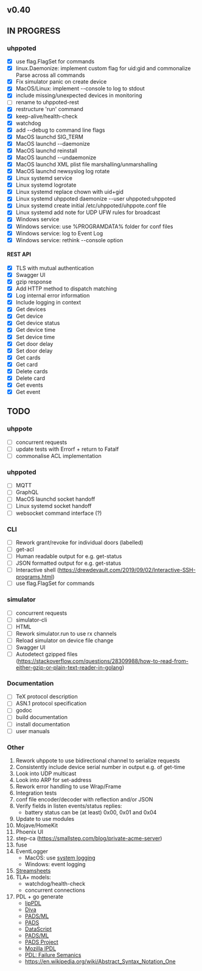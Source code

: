 ## v0.40

## IN PROGRESS

### uhppoted

- [x] use flag.FlagSet for commands
- [x] linux.Daemonize: implement custom flag for uid:gid and commonalize Parse across all commands
- [x] Fix simulator panic on create device
- [x] MacOS/Linux: implement --console to log to stdout
- [x] include missing/unexpected devices in monitoring
- [ ] rename to uhppoted-rest
- [x] restructure 'run' command
- [x] keep-alive/health-check
- [x] watchdog
- [x] add --debug to command line flags
- [x] MacOS launchd SIG_TERM
- [x] MacOS launchd --daemonize
- [x] MacOS launchd reinstall
- [x] MacOS launchd --undaemonize
- [x] MacOS launchd XML plist file marshalling/unmarshalling
- [x] MacOS launchd newsyslog log rotate
- [x] Linux systemd service
- [x] Linux systemd logrotate
- [x] Linux systemd replace chown with uid+gid
- [x] Linux systemd uhppoted daemonize --user uhppoted:uhppoted
- [x] Linux systemd create initial /etc/uhppoted/uhppote.conf file
- [x] Linux systemd add note for UDP UFW rules for broadcast
- [x] Windows service
- [x] Windows service: use %PROGRAMDATA% folder for conf files
- [x] Windows service: log to Event Log
- [x] Windows service: rethink --console option

#### REST API
- [x] TLS with mutual authentication
- [x] Swagger UI
- [x] gzip response
- [x] Add HTTP method to dispatch matching
- [x] Log internal error information
- [x] Include logging in context
- [x] Get devices
- [x] Get device
- [x] Get device status
- [x] Get device time
- [x] Set device time
- [x] Get door delay
- [x] Set door delay
- [x] Get cards
- [x] Get card
- [x] Delete cards
- [x] Delete card
- [x] Get events
- [x] Get event

## TODO

### uhppote
- [ ] concurrent requests
- [ ] update tests with Errorf + return to Fatalf
- [ ] commonalise ACL implementation

### uhppoted
- [ ] MQTT 
- [ ] GraphQL
- [ ] MacOS launchd socket handoff
- [ ] Linux systemd socket handoff
- [ ] websocket command interface (?)

### CLI
- [ ] Rework grant/revoke for individual doors (labelled)
- [ ] get-acl
- [ ] Human readable output for e.g. get-status
- [ ] JSON formatted output for e.g. get-status
- [ ] Interactive shell (https://drewdevault.com/2019/09/02/Interactive-SSH-programs.html)
- [ ] use flag.FlagSet for commands

### simulator
- [ ] concurrent requests
- [ ] simulator-cli
- [ ] HTML
- [ ] Rework simulator.run to use rx channels
- [ ] Reload simulator on device file change
- [ ] Swagger UI
- [ ] Autodetect gzipped files (https://stackoverflow.com/questions/28309988/how-to-read-from-either-gzip-or-plain-text-reader-in-golang)

### Documentation

- [ ] TeX protocol description
- [ ] ASN.1 protocol specification
- [ ] godoc
- [ ] build documentation
- [ ] install documentation
- [ ] user manuals

### Other

1.  Rework uhppote to use bidirectional channel to serialize requests
2.  Consistently include device serial number in output e.g. of get-time
3.  Look into UDP multicast
4.  Look into ARP for set-address
5.  Rework error handling to use Wrap/Frame
6.  Integration tests
7.  conf file encoder/decoder with reflection and/or JSON
8.  Verify fields in listen events/status replies:
    - battery status can be (at least) 0x00, 0x01 and 0x04
9.  Update to use modules
10. Mojave/HomeKit
11. Phoenix UI
12. step-ca (https://smallstep.com/blog/private-acme-server)
13. fuse
14. EventLogger 
    - MacOS: use [system logging](https://developer.apple.com/documentation/os/logging)
    - Windows: event logging
16. [Streamsheets](https://github.com/cedalo/streamsheets)
17. TLA+ models:
    - watchdog/health-check
    - concurrent connections
18. PDL + go generate
    - [lipPDL](http://nmedit.sourceforge.net/subprojects/libpdl.html)
    - [Diva](http://www.diva-portal.org/smash/get/diva2:407713/FULLTEXT01.pdf)
    - [PADS/ML](https://pads.cs.tufts.edu/papers/tfp07.pdf)
    - [PADS](https://www.cs.princeton.edu/~dpw/papers/700popl06.pdf)
    - [DataScript](https://www.researchgate.net/publication/221108676_DataScript-_A_Specification_and_Scripting_Language_for_Binary_Data)
    - [PADS/ML](https://www.cs.princeton.edu/~dpw/papers/padsml06.pdf)
    - [PADS Project](http://www.padsproj.org/)
    - [Mozilla IPDL](https://developer.mozilla.org/en-US/docs/Mozilla/IPDL/Tutorial)
    - [PDL: Failure Semanics](https://www.researchgate.net/publication/2784726_A_Protocol_Description_Language_for_Customizing_Failure_Semantics)
    - https://en.wikipedia.org/wiki/Abstract_Syntax_Notation_One


